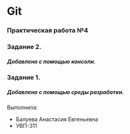 # Git 
### Практическая работа №4
### Задание 2. 
##### Добавлено с помощью консоли.
### Задание 1. 
##### Добавлено с помощью среды разработки.
Выполнила: 
* Балуева Анастасия Евгеньевна
* УВП-311
